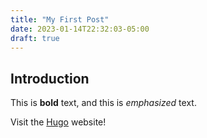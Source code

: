 ```yaml
---
title: "My First Post"
date: 2023-01-14T22:32:03-05:00
draft: true
---
```

## Introduction

This is **bold** text, and this is *emphasized* text.

Visit the [Hugo](https://gohugo.io) website!
